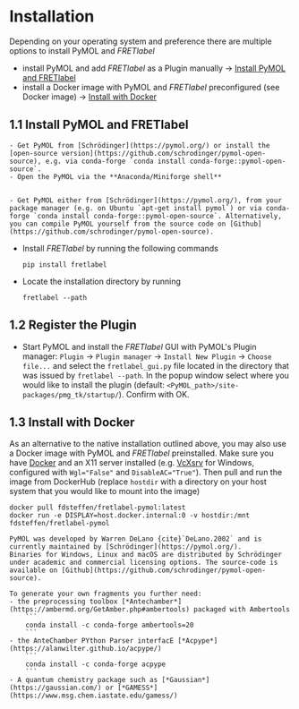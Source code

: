 # Installation

Depending on your operating system and preference there are multiple options to install PyMOL and *FRETlabel*
- install PyMOL and add *FRETlabel* as a Plugin manually &rarr; [Install PyMOL and FRETlabel](#install-manually)
- install a Docker image with PyMOL and *FRETlabel* preconfigured (see Docker image) &rarr; [Install with Docker](#install-docker)


## 1.1 Install PyMOL and FRETlabel
<a name="install-manually"></a>
````{tabbed} For Windows
- Get PyMOL from [Schrödinger](https://pymol.org/) or install the [open-source version](https://github.com/schrodinger/pymol-open-source), e.g. via conda-forge `conda install conda-forge::pymol-open-source`.
- Open the PyMOL via the **Anaconda/Miniforge shell**
````

````{tabbed} For Linux

- Get PyMOL either from [Schrödinger](https://pymol.org/), from your package manager (e.g. on Ubuntu `apt-get install pymol`) or via conda-forge `conda install conda-forge::pymol-open-source`. Alternatively, you can compile PyMOL yourself from the source code on [Github](https://github.com/schrodinger/pymol-open-source). 
````
- Install *FRETlabel* by running the following commands

    ```
    pip install fretlabel
    ```

- Locate the installation directory by running

    ```
    fretlabel --path
    ```


## 1.2 Register the Plugin
- Start PyMOL and install the *FRETlabel* GUI with PyMOL's Plugin manager: `Plugin` &rarr; `Plugin manager` &rarr; `Install New Plugin` &rarr; `Choose file...` and select the `fretlabel_gui.py` file located in the directory that was issued by `fretlabel --path`. In the popup window select where you would like to install the plugin (default: `<PyMOL_path>/site-packages/pmg_tk/startup/`). Confirm with OK.


## 1.3 Install with Docker
<a name="install-docker"></a>
As an alternative to the native installation outlined above, you may also use a Docker image with PyMOL and *FRETlabel* preinstalled. Make sure you have [Docker](https://www.docker.com/products/docker-desktop) and an X11 server installed (e.g. [VcXsrv](https://sourceforge.net/projects/vcxsrv/) for Windows, configured with `Wgl="False"` and `DisableAC="True"`). Then pull and run the image from DockerHub (replace `hostdir` with a directory on your host system that you would like to mount into the image)

```
docker pull fdsteffen/fretlabel-pymol:latest
docker run -e DISPLAY=host.docker.internal:0 -v hostdir:/mnt fdsteffen/fretlabel-pymol
```

```{admonition} Incentive or open-source PyMOL
PyMOL was developed by Warren DeLano {cite}`DeLano.2002` and is currently maintained by [Schrödinger](https://pymol.org/). 
Binaries for Windows, Linux and macOS are distributed by Schrödinger under academic and commercial licensing options. The source-code is available on [Github](https://github.com/schrodinger/pymol-open-source).
```

```{tip} 
To generate your own fragments you further need:
- the preprocessing toolbox [*Antechamber*](https://ambermd.org/GetAmber.php#ambertools) packaged with Ambertools
    ```
    conda install -c conda-forge ambertools=20
    ```
- the AnteChamber PYthon Parser interfacE [*Acpype*](https://alanwilter.github.io/acpype/)
    ```
    conda install -c conda-forge acpype
    ```
- A quantum chemistry package such as [*Gaussian*](https://gaussian.com/) or [*GAMESS*](https://www.msg.chem.iastate.edu/gamess/)
```
